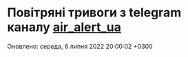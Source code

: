 # Повітряні тривоги з telegram каналу [air_alert_ua](https://t.me/air_alert_ua)

Оновлено:
середа, 6 липня 2022 20:00:02 +0300
